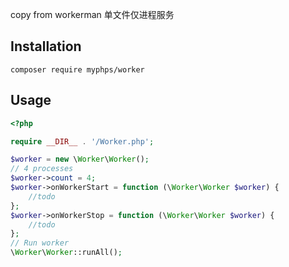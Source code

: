 
copy from workerman 单文件仅进程服务

## Installation

```
composer require myphps/worker
```

## Usage
```php
<?php

require __DIR__ . '/Worker.php';

$worker = new \Worker\Worker();
// 4 processes
$worker->count = 4;
$worker->onWorkerStart = function (\Worker\Worker $worker) {
    //todo
};
$worker->onWorkerStop = function (\Worker\Worker $worker) {
    //todo
};
// Run worker
\Worker\Worker::runAll();
```
